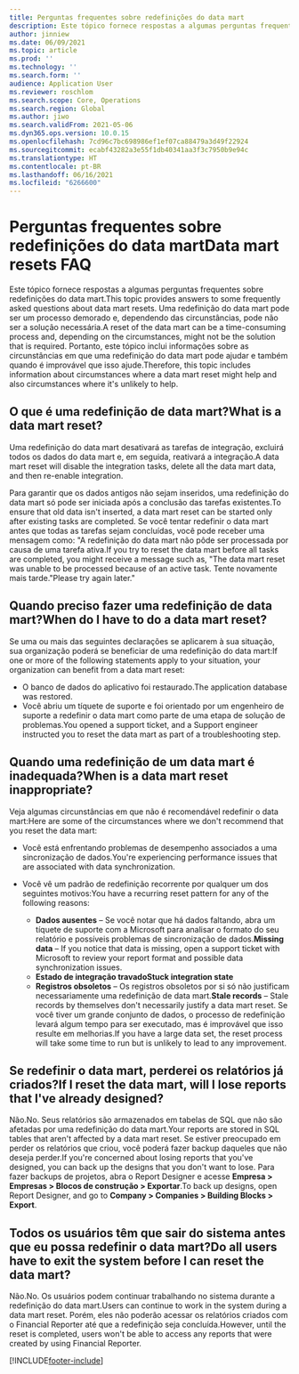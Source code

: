 ```yaml
---
title: Perguntas frequentes sobre redefinições do data mart
description: Este tópico fornece respostas a algumas perguntas frequentes sobre redefinições do data mart.
author: jinniew
ms.date: 06/09/2021
ms.topic: article
ms.prod: ''
ms.technology: ''
ms.search.form: ''
audience: Application User
ms.reviewer: roschlom
ms.search.scope: Core, Operations
ms.search.region: Global
ms.author: jiwo
ms.search.validFrom: 2021-05-06
ms.dyn365.ops.version: 10.0.15
ms.openlocfilehash: 7cd96c7bc698986ef1ef07ca88479a3d49f22924
ms.sourcegitcommit: ecabf43282a3e55f1db40341aa3f3c7950b9e94c
ms.translationtype: HT
ms.contentlocale: pt-BR
ms.lasthandoff: 06/16/2021
ms.locfileid: "6266600"
---
```

# <a name="data-mart-resets-faq"></a><span data-ttu-id="f60da-103">Perguntas frequentes sobre redefinições do data mart</span><span class="sxs-lookup"><span data-stu-id="f60da-103">Data mart resets FAQ</span></span>

<span data-ttu-id="f60da-104">Este tópico fornece respostas a algumas perguntas frequentes sobre redefinições do data mart.</span><span class="sxs-lookup"><span data-stu-id="f60da-104">This topic provides answers to some frequently asked questions about data mart resets.</span></span> <span data-ttu-id="f60da-105">Uma redefinição do data mart pode ser um processo demorado e, dependendo das circunstâncias, pode não ser a solução necessária.</span><span class="sxs-lookup"><span data-stu-id="f60da-105">A reset of the data mart can be a time-consuming process and, depending on the circumstances, might not be the solution that is required.</span></span> <span data-ttu-id="f60da-106">Portanto, este tópico inclui informações sobre as circunstâncias em que uma redefinição do data mart pode ajudar e também quando é improvável que isso ajude.</span><span class="sxs-lookup"><span data-stu-id="f60da-106">Therefore, this topic includes information about circumstances where a data mart reset might help and also circumstances where it's unlikely to help.</span></span>

## <a name="what-is-a-data-mart-reset"></a><span data-ttu-id="f60da-107">O que é uma redefinição de data mart?</span><span class="sxs-lookup"><span data-stu-id="f60da-107">What is a data mart reset?</span></span>

<span data-ttu-id="f60da-108">Uma redefinição do data mart desativará as tarefas de integração, excluirá todos os dados do data mart e, em seguida, reativará a integração.</span><span class="sxs-lookup"><span data-stu-id="f60da-108">A data mart reset will disable the integration tasks, delete all the data mart data, and then re-enable integration.</span></span>

<span data-ttu-id="f60da-109">Para garantir que os dados antigos não sejam inseridos, uma redefinição do data mart só pode ser iniciada após a conclusão das tarefas existentes.</span><span class="sxs-lookup"><span data-stu-id="f60da-109">To ensure that old data isn't inserted, a data mart reset can be started only after existing tasks are completed.</span></span> <span data-ttu-id="f60da-110">Se você tentar redefinir o data mart antes que todas as tarefas sejam concluídas, você pode receber uma mensagem como: "A redefinição do data mart não pôde ser processada por causa de uma tarefa ativa.</span><span class="sxs-lookup"><span data-stu-id="f60da-110">If you try to reset the data mart before all tasks are completed, you might receive a message such as, "The data mart reset was unable to be processed because of an active task.</span></span> <span data-ttu-id="f60da-111">Tente novamente mais tarde."</span><span class="sxs-lookup"><span data-stu-id="f60da-111">Please try again later."</span></span>

## <a name="when-do-i-have-to-do-a-data-mart-reset"></a><span data-ttu-id="f60da-112">Quando preciso fazer uma redefinição de data mart?</span><span class="sxs-lookup"><span data-stu-id="f60da-112">When do I have to do a data mart reset?</span></span>

<span data-ttu-id="f60da-113">Se uma ou mais das seguintes declarações se aplicarem à sua situação, sua organização poderá se beneficiar de uma redefinição do data mart:</span><span class="sxs-lookup"><span data-stu-id="f60da-113">If one or more of the following statements apply to your situation, your organization can benefit from a data mart reset:</span></span>

- <span data-ttu-id="f60da-114">O banco de dados do aplicativo foi restaurado.</span><span class="sxs-lookup"><span data-stu-id="f60da-114">The application database was restored.</span></span>
- <span data-ttu-id="f60da-115">Você abriu um tíquete de suporte e foi orientado por um engenheiro de suporte a redefinir o data mart como parte de uma etapa de solução de problemas.</span><span class="sxs-lookup"><span data-stu-id="f60da-115">You opened a support ticket, and a Support engineer instructed you to reset the data mart as part of a troubleshooting step.</span></span>
 
## <a name="when-is-a-data-mart-reset-inappropriate"></a><span data-ttu-id="f60da-116">Quando uma redefinição de um data mart é inadequada?</span><span class="sxs-lookup"><span data-stu-id="f60da-116">When is a data mart reset inappropriate?</span></span>

<span data-ttu-id="f60da-117">Veja algumas circunstâncias em que não é recomendável redefinir o data mart:</span><span class="sxs-lookup"><span data-stu-id="f60da-117">Here are some of the circumstances where we don't recommend that you reset the data mart:</span></span>

- <span data-ttu-id="f60da-118">Você está enfrentando problemas de desempenho associados a uma sincronização de dados.</span><span class="sxs-lookup"><span data-stu-id="f60da-118">You're experiencing performance issues that are associated with data synchronization.</span></span>
- <span data-ttu-id="f60da-119">Você vê um padrão de redefinição recorrente por qualquer um dos seguintes motivos:</span><span class="sxs-lookup"><span data-stu-id="f60da-119">You have a recurring reset pattern for any of the following reasons:</span></span>

    - <span data-ttu-id="f60da-120">**Dados ausentes** – Se você notar que há dados faltando, abra um tíquete de suporte com a Microsoft para analisar o formato do seu relatório e possíveis problemas de sincronização de dados.</span><span class="sxs-lookup"><span data-stu-id="f60da-120">**Missing data** – If you notice that data is missing, open a support ticket with Microsoft to review your report format and possible data synchronization issues.</span></span>
    - <span data-ttu-id="f60da-121">**Estado de integração travado**</span><span class="sxs-lookup"><span data-stu-id="f60da-121">**Stuck integration state**</span></span>
    - <span data-ttu-id="f60da-122">**Registros obsoletos** – Os registros obsoletos por si só não justificam necessariamente uma redefinição de data mart.</span><span class="sxs-lookup"><span data-stu-id="f60da-122">**Stale records** – Stale records by themselves don't necessarily justify a data mart reset.</span></span> <span data-ttu-id="f60da-123">Se você tiver um grande conjunto de dados, o processo de redefinição levará algum tempo para ser executado, mas é improvável que isso resulte em melhorias.</span><span class="sxs-lookup"><span data-stu-id="f60da-123">If you have a large data set, the reset process will take some time to run but is unlikely to lead to any improvement.</span></span>

## <a name="if-i-reset-the-data-mart-will-i-lose-reports-that-ive-already-designed"></a><span data-ttu-id="f60da-124">Se redefinir o data mart, perderei os relatórios já criados?</span><span class="sxs-lookup"><span data-stu-id="f60da-124">If I reset the data mart, will I lose reports that I've already designed?</span></span>

<span data-ttu-id="f60da-125">Não.</span><span class="sxs-lookup"><span data-stu-id="f60da-125">No.</span></span> <span data-ttu-id="f60da-126">Seus relatórios são armazenados em tabelas de SQL que não são afetadas por uma redefinição do data mart.</span><span class="sxs-lookup"><span data-stu-id="f60da-126">Your reports are stored in SQL tables that aren't affected by a data mart reset.</span></span> <span data-ttu-id="f60da-127">Se estiver preocupado em perder os relatórios que criou, você poderá fazer backup daqueles que não deseja perder.</span><span class="sxs-lookup"><span data-stu-id="f60da-127">If you're concerned about losing reports that you've designed, you can back up the designs that you don't want to lose.</span></span> <span data-ttu-id="f60da-128">Para fazer backups de projetos, abra o Report Designer e acesse **Empresa \> Empresas \> Blocos de construção \> Exportar**.</span><span class="sxs-lookup"><span data-stu-id="f60da-128">To back up designs, open Report Designer, and go to **Company \> Companies \> Building Blocks \> Export**.</span></span>
 
## <a name="do-all-users-have-to-exit-the-system-before-i-can-reset-the-data-mart"></a><span data-ttu-id="f60da-129">Todos os usuários têm que sair do sistema antes que eu possa redefinir o data mart?</span><span class="sxs-lookup"><span data-stu-id="f60da-129">Do all users have to exit the system before I can reset the data mart?</span></span>

<span data-ttu-id="f60da-130">Não.</span><span class="sxs-lookup"><span data-stu-id="f60da-130">No.</span></span> <span data-ttu-id="f60da-131">Os usuários podem continuar trabalhando no sistema durante a redefinição do data mart.</span><span class="sxs-lookup"><span data-stu-id="f60da-131">Users can continue to work in the system during a data mart reset.</span></span> <span data-ttu-id="f60da-132">Porém, eles não poderão acessar os relatórios criados com o Financial Reporter até que a redefinição seja concluída.</span><span class="sxs-lookup"><span data-stu-id="f60da-132">However, until the reset is completed, users won't be able to access any reports that were created by using Financial Reporter.</span></span>

[!INCLUDE[footer-include](../../../includes/footer-banner.md)]
